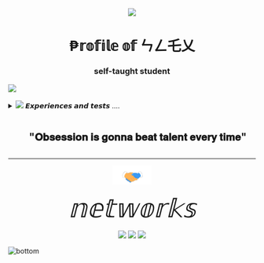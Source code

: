 <div align="center">
<picture><img src="https://media.tenor.com/thF-4X-idtEAAAAj/hack-hacker.gif" width = 50px align="center"></picture> 
</div>






<h1 align="center">₱𝕣𝕠𝕗𝕚𝕝𝕖 𝕠𝕗 ㄣㄥ乇乂</h1>
<h3 align="center">self-taught student</h3>

<!-- Horizontal divider (gradient) -->
<img src="https://user-images.githubusercontent.com/73097560/115834477-dbab4500-a447-11eb-908a-139a6edaec5c.gif">

<!-- Table of Contents -->
<div id="user-content-toc">
  <ul align="center">
  </ul>
</div>

<details>
  <summary><img src="https://media.giphy.com/media/iY8CRBdQXODJSCERIr/giphy.gif" width="30px">&nbsp;𝙀𝙭𝙥𝙚𝙧𝙞𝙚𝙣𝙘𝙚𝙨 𝙖𝙣𝙙 𝙩𝙚𝙨𝙩𝙨 ....</summary>
  <br>
  <h2 align="center">📋 Programming Languages</h2>

  <p align="center">
    <a href="https://www.cprogramming.com/" target="_blank">
      <img alt="C" src="https://img.shields.io/badge/C-%232370ED.svg?logo=c&logoColor=white"></a>
    <a href="https://www.w3schools.com/cpp/" target="_blank">
      <img alt="C++" src="https://img.shields.io/badge/C++-%2300599C.svg?logo=c%2B%2B&logoColor=white"></a>
    <a href="https://developer.mozilla.org/en-US/docs/Web/JavaScript" target="_blank">
      <img alt="JavaScript" src="https://img.shields.io/badge/JavaScript-%23F7DF1E.svg?logo=javascript&logoColor=black"></a>
    <a href="https://www.python.org" target="_blank">
      <img alt="Python" src="https://img.shields.io/badge/Python-%2314354C.svg?logo=python&logoColor=white"></a>
    <a href="https://www.gnu.org/software/bash/" target="_blank">
      <img alt="Shell Script" src="https://img.shields.io/badge/Shell%20Script-%23121011.svg?logo=gnu-bash&logoColor=white"></a>
  </p>
  <div align="center">
<picture><img src="https://media.baamboozle.com/uploads/images/318712/460ad1d4-3474-4f82-9d4b-2b55a9c568ff.gif" width = 100px align="center"></picture> 
</div>
   <h2 align="center">🧰 Softwares and Tools</h2>

  <p align="center">
    <img alt="Git" src="https://img.shields.io/badge/git-%23F05033.svg?style=for-the-badge&logo=git&logoColor=white">
    <img alt="GitHub" src="https://img.shields.io/badge/github-%23121011.svg?style=for-the-badge&logo=github&logoColor=white">
    <img alt="Google" src="https://img.shields.io/badge/google-%234285F4.svg?style=for-the-badge&logo=google&logoColor=white">
    <img alt="Visual Studio Code" src="https://img.shields.io/badge/Visual%20Studio%20Code-0078d7.svg?style=for-the-badge&logo=visual-studio-code&logoColor=white">
    <img alt="Linux" src="https://img.shields.io/badge/Linux-FCC624?style=for-the-badge&logo=linux&logoColor=black">
  </p>
  <br>
</details>


<!-- Section with header and horizontal rule -->
<div id="user-content-toc">
  <ul align="center">
    <summary><h2 style="display: inline-block">"𝐎𝐛𝐬𝐞𝐬𝐬𝐢𝐨𝐧 𝐢𝐬 𝐠𝐨𝐧𝐧𝐚 𝐛𝐞𝐚𝐭 𝐭𝐚𝐥𝐞𝐧𝐭 𝐞𝐯𝐞𝐫𝐲 𝐭𝐢𝐦𝐞"</h2></summary>
  </ul>
</div>
<hr>

<!-- Image with text -->
<p align="center">
  <img src="https://github.com/0xAbdulKhalid/0xAbdulKhalid/raw/main/assets/mdImages/handshake.gif" width="80">
</p>
<p align="center">
  <i>
    <span style="font-size: 52px;">𝕟𝕖𝕥𝕨𝕠𝕣𝕜𝕤</span>
  </i>
</p>
<!-- Links and icons -->
<p align="center">
  <a href="https://www.linkedin.com/in/4lex42/" alt="Linkedin"><img src="https://raw.githubusercontent.com/jayehernandez/jayehernandez/3f5402efef9a0ae89211a6e04609558e862ca616/readme/linkedin-fill.svg"></a>
  <a href="mailto:alexandreu.adc@gmail.com" alt="Contact me"><img src="https://raw.githubusercontent.com/jayehernandez/jayehernandez/3f5402efef9a0ae89211a6e04609558e862ca616/readme/mail-fill.svg"></a>
  <a href="https://youtu.be/887OnB4dBBI" alt="My site"><img src="https://raw.githubusercontent.com/jayehernandez/jayehernandez/3f5402efef9a0ae89211a6e04609558e862ca616/readme/external-link-line.svg"></a>
</p>

<!-- Bottom image -->
<img src="https://raw.githubusercontent.com/jayehernandez/jayehernandez/dcd7447c179f5a1131590b6ccba2223e879ab655/readme/bottom.svg" alt="bottom">
